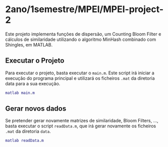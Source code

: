 # 2ano/1semestre/MPEI/MPEI-project-2

Este projeto implementa funções de dispersão, um Counting Bloom Filter e cálculos de similaridade utilizando o algoritmo MinHash combinado com Shingles, em MATLAB.

## Executar o Projeto

Para executar o projeto, basta executar o `main.m`. Este script irá iniciar a execução do programa principal e utilizará os ficheiros `.mat` da diretoria data para a sua execução.

```matlab
matlab main.m
```

## Gerar novos dados

Se pretender gerar novamente matrizes de similaridade, Bloom Filters, ..., basta executar o script `readData.m`, que irá gerar novamente os ficheiros `.mat` da diretoria `data`.

```matlab
matlab readData.m
```
